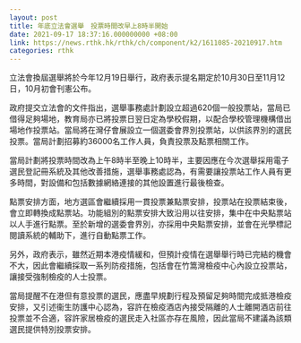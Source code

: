```yaml
---
layout: post
title: 年底立法會選舉　投票時間改早上8時半開始
date: 2021-09-17 18:37:16.000000000 +08:00
link: https://news.rthk.hk/rthk/ch/component/k2/1611085-20210917.htm
categories: rthk
---
```


立法會換屆選舉將於今年12月19日舉行，政府表示提名期定於10月30日至11月12日，10月初會刊憲公布。

政府提交立法會的文件指出，選舉事務處計劃設立超過620個一般投票站，當局已借得足夠場地，教育局亦已將投票日翌日定為學校假期，以配合學校管理機構借出場地作投票站。當局將在灣仔會展設立一個選委會界別投票站，以供該界別的選民投票。當局計劃招募約36000名工作人員，負責投票及點票相關工作。

當局計劃將投票時間改為上午8時半至晚上10時半，主要因應在今次選舉採用電子選民登記冊系統及其他改善措施，選舉事務處認為，有需要讓投票站工作人員有更多時間，對設備和包括數據網絡連接的其他設置進行最後檢查。

點票安排方面，地方選區會繼續採用一貫投票兼點票安排，投票站在投票結束後，會立即轉換成點票站。功能組別的點票安排大致沿用以往安排，集中在中央點票站以人手進行點票。至於新增的選委會界別，亦採用中央點票安排，並會在光學標記閱讀系統的輔助下，進行自動點票工作。

另外，政府表示，雖然近期本港疫情緩和，但預計疫情在選舉舉行時已完結的機會不大，因此會繼續採取一系列防疫措施，包括會在竹篙灣檢疫中心內設立投票站，讓接受強制檢疫的人士投票。

當局提醒不在港但有意投票的選民，應盡早規劃行程及預留足夠時間完成抵港檢疫安排，又引述衞生防護中心認為，容許在檢疫酒店內接受隔離的人士離開酒店前往投票並不合適，容許家居檢疫的選民走入社區亦存在風險，因此當局不建議為該類選民提供特別投票安排。
